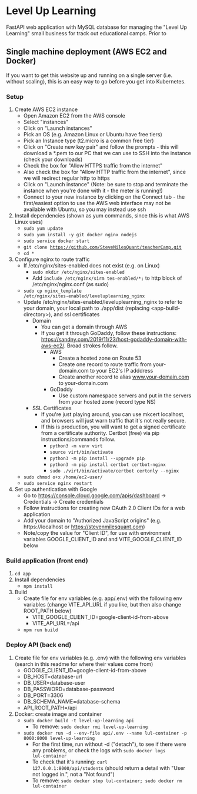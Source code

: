 # Level Up Learning

FastAPI web application with MySQL database for managing the "Level Up Learning" small business for track out educational camps. Prior to 

## Single machine deployment (AWS EC2 and Docker)

If you want to get this website up and running on a single server (i.e. without scaling), this is an easy way to go before you get into Kubernetes.

### Setup
1. Create AWS EC2 instance
	* Open Amazon EC2 from the AWS console
	* Select "instances"
	* Click on "Launch instances"
	* Pick an OS (e.g. Amazon Linux or Ubuntu have free tiers)
	* Pick an Instance type (t2.micro is a common free tier)
	* Click on "Create new key pair" and follow the prompts - this will download a *.pem to our PC that we can use to SSH into the instance (check your downloads)
	* Check the box for "Allow HTTPS traffic from the internet"
	* Also check the box for "Allow HTTP traffic from the internet", since we will redirect regular http to https
	* Click on "Launch instance" (Note: be sure to stop and terminate the instance when you're done with it - the meter is running!)
	* Connect to your new instance by clicking on the Connect tab - the first/easiest option to use the AWS web interface may not be available with Ubuntu, so you may instead use ssh
2. Install dependencies (shown as yum commands, since this is what AWS Linux uses)
	* <code>sudo yum update</code>
	* <code>sudo yum install -y git docker nginx nodejs</code>
	* <code>sudo service docker start</code>
	* <code>git clone https://github.com/SteveMilesQuant/teacherCamp.git</code>
	* <code>cd *</code>
3. Configure nginx to route traffic
	* If /etc/nginx/sites-enabled does not exist (e.g. on Linux)
		* <code>sudo mkdir /etc/nginx/sites-enabled</code>
		* Add <code>include /etc/nginx/sirm tes-enabled/*;</code> to http block of /etc/nginx/nginx.conf (as sudo)
	* <code>sudo cp nginx_template /etc/nginx/sites-enabled/leveluplearning_nginx</code>
	* Update /etc/nginx/sites-enabled/leveluplearning_nginx to refer to your domain, your local path to ./app/dist (replacing \<app-build-directory\>), and ssl certificates
		* Domain
			* You can get a domain through AWS
			* If you get it through GoDaddy, follow these instructions: https://sandny.com/2019/11/23/host-godaddy-domain-with-aws-ec2/. Broad strokes follow.
				* AWS
					* Create a hosted zone on Route 53
					* Create one record to route traffic from your-domain.com to your EC2's IP adddress
					* Create another record to alias www.your-domain.com to your-domain.com
				* GoDaddy
					* Use custom namespace servers and put in the servers from your hosted zone (record type NS)
		* SSL Certificates
			* If you're just playing around, you can use mkcert localhost, and browsers will just warn traffic that it's not really secure.
			* If this is production, you will want to get a signed certificate from a certificate authority. Certbot (free) via pip instructions/commands follow.
				* <code>python3 -m venv virt</code>
				* <code>source virt/bin/activate</code>
				* <code>python3 -m pip install --upgrade pip</code>
				* <code>python3 -m pip install certbot certbot-nginx</code>
				* <code>sudo ./virt/bin/activate/certbot certonly --nginx</code>
	* <code>sudo chmod o+x /home/ec2-user/</code>
	* <code>sudo service nginx restart</code>
4. Set up authentication with Google
	* Go to https://console.cloud.google.com/apis/dashboard -> Credentials -> Create credentials
	* Follow instructions for creating new OAuth 2.0 Client IDs for a web application
	* Add your domain to "Authorized JavaScript origins" (e.g. https://localhost or https://stevenmilesquant.com)
	* Note/copy the value for "Client ID", for use with environment variables GOOGLE_CLIENT_ID and and VITE_GOOGLE_CLIENT_ID below

### Build application (front end)

1. <code>cd app</code>
2. Install dependencies
	* <code>npm install</code>
3. Build
	* Create file for env variables (e.g. app/.env) with the following env variables (change VITE_API_URL if you like, but then also change ROOT_PATH below)
		* VITE_GOOGLE_CLIENT_ID=google-client-id-from-above
		* VITE_API_URL=/api
	* <code>npm run build</code>

### Deploy API (back end)

1. Create file for env variables (e.g. .env) with the following env variables (search in this readme for where their values come from)
	* GOOGLE_CLIENT_ID=google-client-id-from-above
	* DB_HOST=database-url
	* DB_USER=database-user
	* DB_PASSWORD=database-password
	* DB_PORT=3306
	* DB_SCHEMA_NAME=database-schema
	* API_ROOT_PATH=/api
2. Docker: create image and container
	* <code>sudo docker build -t level-up-learning api</code>
		* To remove: <code>sudo docker rmi level-up-learning</code>
	* <code>sudo docker run -d --env-file api/.env --name lul-container -p 8000:8000 level-up-learning</code>
		* For the first time, run without -d ("detach"), to see if there were any problems, or check the logs with <code>sudo docker logs lul-container</code>
		* To check that it's running: <code>curl 127.0.0.1:8000/api/students</code> (should return a detail with "User not logged in.", not a "Not found")
		* To remove: <code>sudo docker stop lul-container; sudo docker rm lul-container</code>
